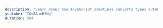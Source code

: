 ```yaml
---
description: "Learn about how JavaScript sometimes converts types automatically. Also learn how to compare values for equality using the === operator."
youtube: "IQoBAaxR3Ng"
duration: 504
---
```

